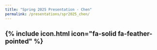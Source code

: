 ```yaml
---
title: "Spring 2025 Presentation - Chen"
permalink: /presentations/spr2025_chen/
---
```

## {% include icon.html icon="fa-solid fa-feather-pointed" %}